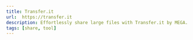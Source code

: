 ```yaml
---
title: Transfer.it
url:  https://transfer.it
description: Effortlessly share large files with Transfer.it by MEGA.
tags: [share, tool]
---
```

